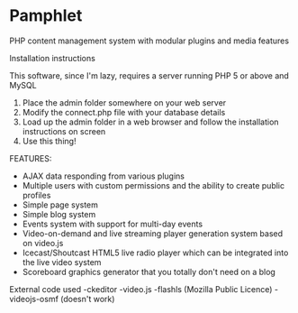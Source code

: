 # Pamphlet
PHP content management system with modular plugins and media features

Installation instructions

This software, since I'm lazy, requires a server running PHP 5 or above and MySQL

1. Place the admin folder somewhere on your web server
2. Modify the connect.php file with your database details
3. Load up the admin folder in a web browser and follow the installation instructions on screen
4. Use this thing!

FEATURES:

- AJAX data responding from various plugins
- Multiple users with custom permissions and the ability to create public profiles
- Simple page system
- Simple blog system
- Events system with support for multi-day events
- Video-on-demand and live streaming player generation system based on video.js
- Icecast/Shoutcast HTML5 live radio player which can be integrated into the live video system
- Scoreboard graphics generator that you totally don't need on a blog

External code used
-ckeditor
-video.js
-flashls (Mozilla Public Licence)
-videojs-osmf (doesn't work)
